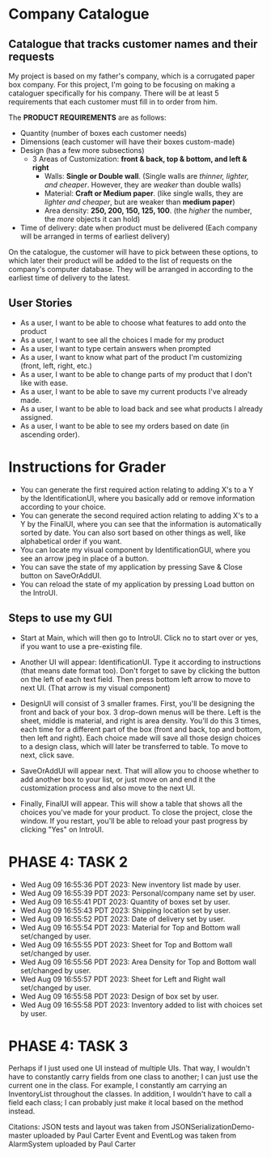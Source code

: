 # Company Catalogue

## Catalogue that tracks customer names and their requests

My project is based on my father's company, which is a corrugated paper box company. For this project,
I'm going to be focusing on making a cataloguer specifically for his company. There will be at least 5
requirements that each customer must fill in to order from him.

The **PRODUCT REQUIREMENTS** are as follows:
- Quantity (number of boxes each customer needs)
- Dimensions (each customer will have their boxes custom-made)
- Design (has a few more subsections)
    - 3 Areas of Customization: **front & back, top & bottom, and left & right**
        - Walls: **Single or Double wall**. (Single walls are *thinner, lighter, and cheaper*. However, they are *weaker*
          than double walls)
        - Material: **Craft or Medium paper**. (like single walls, they are *lighter and cheaper*, but are weaker
          than **medium paper**)
        - Area density: **250, 200, 150, 125, 100**. (the *higher* the number, the *more* objects it can hold)
- Time of delivery: date when product must be delivered (Each company will be arranged in terms of earliest delivery)

On the catalogue, the customer will have to pick between these options, to which later their product will be added to
the list of requests on the company's computer database. They will be arranged in according to the earliest time of
delivery to the latest.

## User Stories
- As a user, I want to be able to choose what features to add onto the product
- As a user, I want to see all the choices I made for my product
- As a user, I want to type certain answers when prompted
- As a user, I want to know what part of the product I'm customizing (front, left, right, etc.)
- As a user, I want to be able to change parts of my product that I don't like with ease.
- As a user, I want to be able to save my current products I've already made.
- As a user, I want to be able to load back and see what products I already assigned.
- As a user, I want to be able to see my orders based on date (in ascending order).

# Instructions for Grader
- You can generate the first required action relating to adding X's to a Y by the IdentificationUI, where you basically
add or remove information according to your choice.
- You can generate the second required action relating to adding X's to a Y by the FinalUI, where you can see that
the information is automatically sorted by date. You can also sort based on other things as well, like alphabetical
order if you want. 
- You can locate my visual component by IdentificationGUI, where you see an arrow jpeg in place of a button.
- You can save the state of my application by pressing Save & Close button on SaveOrAddUI.
- You can reload the state of my application by pressing Load button on the IntroUI.

## Steps to use my GUI
- Start at Main, which will then go to IntroUI. Click no to start over or yes, if you want to use a pre-existing file.

- Another UI will appear: IdentificationUI. Type it according to instructions (that means date format too). 
Don't forget to save by clicking the button on the left of each text field.
Then press bottom left arrow to move to next UI. (That arrow is my visual component)

- DesignUI will consist of 3 smaller frames. First, you'll be designing the front and back of your box. 3 drop-down
menus will be there. Left is the sheet, middle is material, and right is area density. You'll do this 3 times, each
time for a different part of the box (front and back, top and bottom, then left and right). Each choice made will save
all those design choices to a design class, which will later be transferred to table. To move to next, click save.

- SaveOrAddUI will appear next. That will allow you to choose whether to add another box to your list, or just move on
and end it the customization process and also move to the next UI.

- Finally, FinalUI will appear. This will show a table that shows all the choices you've made for your product. To
close the project, close the window. If you restart, you'll be able to reload your past progress by clicking "Yes" on
IntroUI.

# PHASE 4: TASK 2
- Wed Aug 09 16:55:36 PDT 2023: New inventory list made by user.
- Wed Aug 09 16:55:39 PDT 2023: Personal/company name set by user.
- Wed Aug 09 16:55:41 PDT 2023: Quantity of boxes set by user.
- Wed Aug 09 16:55:43 PDT 2023: Shipping location set by user.
- Wed Aug 09 16:55:52 PDT 2023: Date of delivery set by user.
- Wed Aug 09 16:55:54 PDT 2023: Material for Top and Bottom wall set/changed by user.
- Wed Aug 09 16:55:55 PDT 2023: Sheet for Top and Bottom wall set/changed by user.
- Wed Aug 09 16:55:56 PDT 2023: Area Density for Top and Bottom wall set/changed by user.
- Wed Aug 09 16:55:57 PDT 2023: Sheet for Left and Right wall set/changed by user.
- Wed Aug 09 16:55:58 PDT 2023: Design of box set by user.
- Wed Aug 09 16:55:58 PDT 2023: Inventory added to list with choices set by user.

# PHASE 4: TASK 3
Perhaps if I just used one UI instead of multiple UIs. That way, I wouldn't have to constantly carry fields from one
class to another; I can just use the current one in the class. For example, I constantly am carrying an InventoryList 
throughout the classes. In addition, I wouldn't have to call a field each class; I can probably just make it local 
based on the method instead.

Citations:
JSON tests and layout was taken from JSONSerializationDemo-master uploaded by Paul Carter
Event and EventLog was taken from AlarmSystem uploaded by Paul Carter